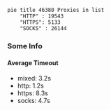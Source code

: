 
```mermaid
pie title 46380 Proxies in list
    "HTTP" : 19543
    "HTTPS": 5133
    "SOCKS" : 26144
```

### Some Info
#### Average Timeout

- mixed: 3.2s
- http: 1.2s
- https: 8.3s
- socks: 4.7s